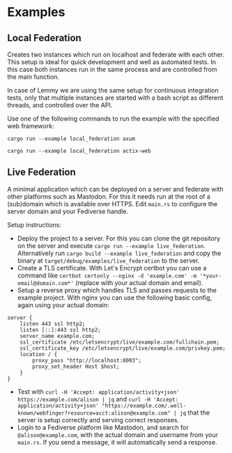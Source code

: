 # Examples

## Local Federation

Creates two instances which run on localhost and federate with each other. This setup is ideal for quick development and well as automated tests. In this case both instances run in the same process and are controlled from the main function. 

In case of Lemmy we are using the same setup for continuous integration tests, only that multiple instances are started with a bash script as different threads, and controlled over the API.

Use one of the following commands to run the example with the specified web framework:

`cargo run --example local_federation axum`

`cargo run --example local_federation actix-web`

## Live Federation

A minimal application which can be deployed on a server and federate with other platforms such as Mastodon. For this it needs run at the root of a (sub)domain which is available over HTTPS. Edit `main.rs` to configure the server domain and your Fediverse handle.

Setup instructions:

- Deploy the project to a server. For this you can clone the git repository on the server and execute `cargo run --example live_federation`. Alternatively run `cargo build --example live_federation` and copy the binary at `target/debug/examples/live_federation` to the server.
- Create a TLS certificate. With Let's Encrypt certbot you can use a command like `certbot certonly --nginx -d 'example.com' -m '*your-email@domain.com*'` (replace with your actual domain and email).
- Setup a reverse proxy which handles TLS and passes requests to the example project. With nginx you can use the following basic config, again using your actual domain:
```
server {
    listen 443 ssl http2;
    listen [::]:443 ssl http2;
    server_name example.com;
    ssl_certificate /etc/letsencrypt/live/example.com/fullchain.pem;
    ssl_certificate_key /etc/letsencrypt/live/example.com/privkey.pem;
    location / {
        proxy_pass "http://localhost:8003";
        proxy_set_header Host $host;
    }
}
```
- Test with `curl -H 'Accept: application/activity+json' https://example.com/alison | jq` and `curl -H 'Accept: application/activity+json' "https://example.com/.well-known/webfinger?resource=acct:alison@example.com" | jq` that the server is setup correctly and serving correct responses.
- Login to a Fediverse platform like Mastodon, and search for `@alison@example.com`, with the actual domain and username from your `main.rs`. If you send a message, it will automatically send a response.